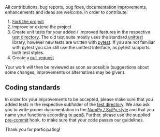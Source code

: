 All contributions, bug reports, bug fixes, documentation improvements, enhancements and ideas are welcome.
In order to contribute:

1. [Fork the project](https://github.com/Computational-Biology-Aachen/mxlpy)
2. Improve or extend the project
3. Create unit tests for your added / improved features in the respective [test directory](https://github.com/Computational-Biology-Aachen/mxlpy/tree/main/tests). The old test suite mostly uses the standard [unittest](https://docs.python.org/3/library/unittest.html) library, however new tests are written with [pytest](https://docs.pytest.org/en/latest/). If you are not familiar with pytest you can still use the unittest interface, as pytest supports both test styles.
4. Create a [pull request](https://docs.github.com/de/pull-requests/collaborating-with-pull-requests/proposing-changes-to-your-work-with-pull-requests/creating-a-pull-request)

Your work will then be reviewed as soon as possible (suggestions about some changes, improvements or alternatives may be given).

## Coding standards

In order for your improvements to be accepted, please make sure that you added tests in the respective subfolder of the [test directory](https://github.com/Computational-Biology-Aachen/mxlpy/tree/main/tests).
We also ask you to write proper documentation in the [NumPy / SciPy style](https://docs.scipy.org/doc/numpy/docs/howto_document.html) and
that you name your functions according to [pep8](http://pep8.org/). Further, please use the supplied [pre-commit](https://pre-commit.com/) hook, to make sure that your code passes our guidelines.

Thank you for participating!
